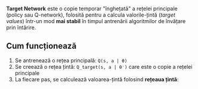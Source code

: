 **Target Network** este o copie temporar "înghețată" a rețelei principale (policy sau Q-network), folosită pentru a calcula valorile-țintă (*target values*) într-un mod **mai stabil** în timpul antrenării algoritmilor de învățare prin întărire.
## Cum funcționează

1. Se antrenează o rețea principală: `Q(s, a | θ)`
2. Se creează o rețea țintă: `Q_target(s, a | θ⁻)` care este o copie a rețelei principale
3. La fiecare pas, se calculează valoarea-țintă folosind **rețeaua țintă**:
